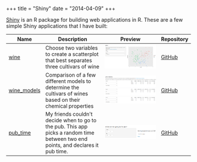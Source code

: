 +++
title = "Shiny"
date = "2014-04-09"
+++

[Shiny](https://shiny.rstudio.com/) is an R package for building web applications in R. These are a few simple Shiny applications that I have built:

Name | Description | Preview | Repository
-----|-------------|---------|-----------
[wine](https://shiny.mdneuzerling.com/wine) | Choose two variables to create a scatterplot that best separates three cultivars of wine | [![wine](wine.png)](https://shiny.mdneuzerling.com/wine) | [GitHub](https://github.com/mdneuzerling/shiny_wine)
[wine_models](https://shiny.mdneuzerling.com/wine_models) | Comparison of a few different models to determine the cultivars of wines based on their chemical properties | [![wine_models](wine_models.png)](https://shiny.mdneuzerling.com/wine_models) | [GitHub](https://github.com/mdneuzerling/shiny_wine_models)
[pub_time](https://shiny.mdneuzerling.com/pub_time) | My friends couldn't decide when to go to the pub. This app picks a random time between two end points, and declares it pub time. | [![pub_time](pub_time.png)](https://shiny.mdneuzerling.com/pub_time) | [GitHub](https://github.com/mdneuzerling/shiny_pub_time)


